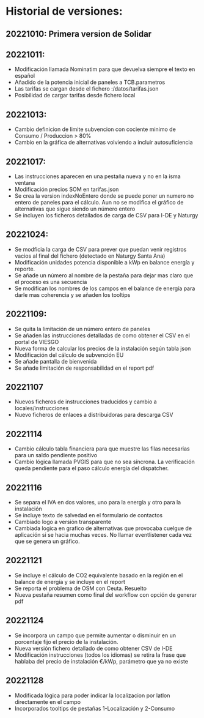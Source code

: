 # Historial de versiones:

## 20221010: Primera version de Solidar

## 20221011: 
- Modificación llamada Nominatim para que devuelva siempre el texto en español
- Añadido de la potencia inicial de paneles a TCB.parametros
- Las tarifas se cargan desde el fichero <urlbase>:/datos/tarifas.json 
- Posibilidad de cargar tarifas desde fichero local

## 20221013:
- Cambio definicion de limite subvencion con cociente minimo de Consumo / Produccion > 80%
- Cambio en la gráfica de alternativas volviendo a incluir autosuficiencia

## 20221017:
- Las instrucciones aparecen en una pestaña nueva y no en la isma ventana
- Modificación precios SOM en tarifas.json
- Se crea la version indexNoEntero donde se puede poner un numero no entero de paneles para el cálculo. Aun no se modifica el gráfico de alternativas que sigue siendo un número entero
- Se incluyen los ficheros detallados de carga de CSV para I-DE y Naturgy

## 20221024:
- Se modficia la carga de CSV para prever que puedan venir registros vacios al final del fichero (detectado en Naturgy Santa Ana)
- Modificación unidades potencia disponible a kWp en balance energía y reporte.
- Se añade un número al nombre de la pestaña para dejar mas claro que el proceso es una secuencia
- Se modifican los nombres de los campos en el balance de energía para darle mas coherencia y se añaden los tooltips

## 20221109:
- Se quita la limitación de un número entero de paneles
- Se añaden las instrucciones detalladas de como obtener el CSV en el portal de VIESGO
- Nueva forma de calcular los precios de la instalación según tabla json
- Modificación del cálculo de subvención EU
- Se añade pantalla de bienvenida
- Se añade limitación de responsabilidad en el report pdf

## 20221107
- Nuevos ficheros de instrucciones traducidos y cambio a locales/instrucciones
- Nuevo ficheros de enlaces a distribuidoras para descarga CSV

## 20221114
- Cambio cálculo tabla financiera para que muestre las filas necesarias para un saldo pendiente positivo
- Cambio lógica llamada PVGIS para que no sea síncrona. La verificación queda pendiente para el paso cálculo energía del dispatcher.

## 20221116
- Se separa el IVA en dos valores, uno para la energía y otro para la instalación
- Se incluye texto de salvedad en el formulario de contactos
- Cambiado logo a versión transparente
- Cambiada logica en grafico de alternativas que provocaba cuelgue de aplicación si se hacia muchas veces. No llamar eventlistener cada vez que se genera un gráfico.

## 20221121
- Se incluye el cálculo de CO2 equivalente basado en la región en el balance de energía y se incluye en el report
- Se reporta el problema de OSM con Ceuta. Resuelto
- Nueva pestaña resumen como final del workflow con opción de generar pdf

## 20221124
- Se incorpora un campo que permite aumentar o disminuir en un porcentaje fijo el precio de la instalación.
- Nueva versión fichero detallado de como obtener CSV de I-DE
- Modificación instrucciones (todos los idiomas) se retira la frase que hablaba del precio de instalación €/kWp, parámetro que ya no existe

## 20221128
- Modificada lógica para poder indicar la localizacion por latlon directamente en el campo
- Incorporados tooltips de pestañas 1-Localización y 2-Consumo
